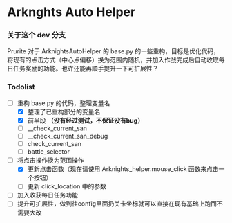 # Arknghts Auto Helper

### 关于这个 dev 分支

Prurite 对于 ArknightsAutoHelper 的 base.py 的一些重构，目标是优化代码，将现有的点击方式（中心点偏移）换为范围内随机，并加入作战完成后自动收取每日任务奖励的功能。也许还能再顺手提升一下可扩展性？

### Todolist

- [ ] 重构 base.py 的代码，整理变量名
  - [x] 整理了已重构部分的变量名
  - [x] 前半段 **（没有经过测试，不保证没有bug）**
  - [ ] __check_current_san
  - [ ] __check_current_san_debug
  - [ ] check_current_san
  - [ ] battle_selector
- [ ] 将点击操作换为范围操作
  - [x] 更新点击函数（现在请使用 Arknights_helper.mouse_click 函数来点击一个按钮）
  - [ ] 更新 click_location 中的参数
- [ ] 加入收获每日任务功能
- [ ] 提升可扩展性，做到往config里面扔关卡坐标就可以直接在现有基础上跑而不需要大改
